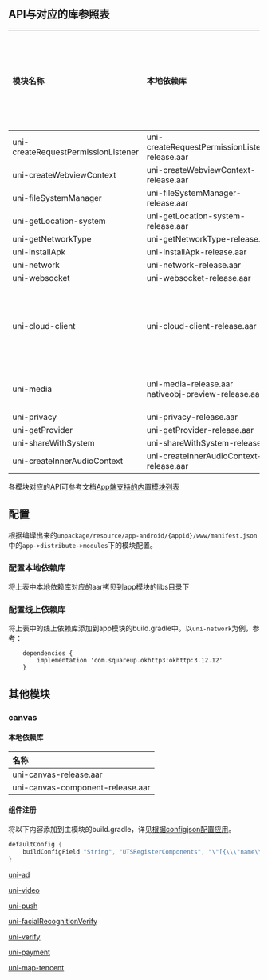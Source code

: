 ## API与对应的库参照表

|模块名称							|本地依赖库												|线上依赖库																																								|最低支持安卓版本	|依赖的模块																							|
|:--								|:--													|:--																																									|:--			|:--																								|
|uni-createRequestPermissionListener|uni-createRequestPermissionListener-release.aar		|-																																										|-				|-																									|
|uni-createWebviewContext			|uni-createWebviewContext-release.aar					|-																																										|-				|-																									|
|uni-fileSystemManager				|uni-fileSystemManager-release.aar						|org.brotli:dec:0.1.2																																					|-				|-																									|
|uni-getLocation-system				|uni-getLocation-system-release.aar						|-																																										|-				|-																									|
|uni-getNetworkType					|uni-getNetworkType-release.aar							|-																																										|-				|-																									|
|uni-installApk						|uni-installApk-release.aar								|-																																										|-				|-																									|
|uni-network						|uni-network-release.aar								|com.squareup.okhttp3:okhttp:3.12.12																																	|-				|-																									|
|uni-websocket						|uni-websocket-release.aar								|com.squareup.okhttp3:okhttp:3.12.12																																	|-				|-																									|
|uni-cloud-client					|uni-cloud-client-release.aar							|-																																										|-				|uni-network<br/>uni-storage<br/>uni-getSystemInfo<br/>uni-prompt<br/>uni-media<br/>uni-websocket	|
|uni-media							|uni-media-release.aar<br/>nativeobj-preview-release.aar|com.github.bumptech.glide:glide:4.9.0<br/>androidx.recyclerview:recyclerview:1.0.0<br/>androidx.appcompat:appcompat:1.6.1<br/>"androidx.activity:activity-ktx:1.9.2"	|-				|uni-prompt																							|
|uni-privacy						|uni-privacy-release.aar								|-																																										|-				|-																									|
|uni-getProvider					|uni-getProvider-release.aar							|-																																										|-				|-	
|uni-shareWithSystem				|uni-shareWithSystem-release.arr						|-																																										|-				|-		
|uni-createInnerAudioContext		|uni-createInnerAudioContext-release.aar				|com.google.android.exoplayer:exoplayer-core:2.18.0																																										|-				|-																								|
		
各模块对应的API可参考文档[App端支持的内置模块列表](https://doc.dcloud.net.cn/uni-app-x/collocation/manifest-modules.html#utsmodules)

## 配置

根据编译出来的`unpackage/resource/app-android/{appid}/www/manifest.json`中的`app->distribute->modules`下的模块配置。

### 配置本地依赖库

将上表中本地依赖库对应的aar拷贝到app模块的libs目录下

### 配置线上依赖库

将上表中的线上依赖库添加到app模块的build.gradle中。以`uni-network`为例，参考：

```
	dependencies {
		implementation 'com.squareup.okhttp3:okhttp:3.12.12'
	}
```

## 其他模块

### canvas

#### 本地依赖库

|名称								|
|:--								|
|uni-canvas-release.aar				|
|uni-canvas-component-release.aar	|

#### 组件注册

将以下内容添加到主模块的build.gradle，详见[根据configjson配置应用](../../use/android.md#utscomponents)。

```groovy
defaultConfig {
    buildConfigField "String", "UTSRegisterComponents", "\"[{\\\"name\\\":\\\"canvas\\\",\\\"class\\\":\\\"io.dcloud.canvas.CanvasComponent\\\",\\\"node\\\":\\\"io.dcloud.canvas.UniCanvasElementImpl\\\"}]\""
}
```

[uni-ad](/native/modules/android/uni-ad.md)

[uni-video](/native/modules/android/uni-video.md)

[uni-push](/native/modules/android/uni-push.md)

[uni-facialRecognitionVerify](/native/modules/android/uni-facialRecognitionVerify.md)

[uni-verify](/native/modules/android/uni-verify.md)

[uni-payment](/native/modules/android/uni-payment.md)

[uni-map-tencent](/native/modules/android/uni-map-tencent.md)
